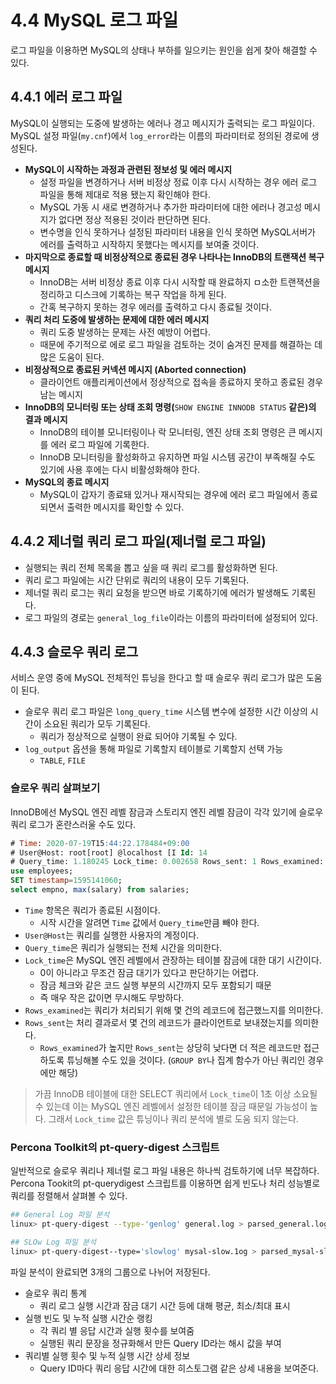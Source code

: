 # 4.4 MySQL 로그 파일

로그 파일을 이용하면 MySQL의 상태나 부하를 일으키는 원인을 쉽게 찾아 해결할 수 있다.

## 4.4.1 에러 로그 파일

MySQL이 실행되는 도중에 발생하는 에러나 경고 메시지가 출력되는 로그 파일이다. MySQL 설정 파일(`my.cnf`)에서 `log_error`라는 이름의 파라미터로 정의된 경로에 생성된다.

- **MySQL이 시작하는 과정과 관련된 정보성 및 에러 메시지**
    - 설정 파일을 변경하거나 서버 비정상 정료 이후 다시 시작하는 경우 에러 로그 파일을 통해 제대로 적용 됐는지 확인해야 한다.
    - MySQL 가동 시 새로 변경하거나 추가한 파라미터에 대한 에러나 경고성 메시지가 없다면 정상 적용된 것이라 판단하면 된다.
    - 변수명을 인식 못하거나 설정된 파라미터 내용을 인식 못하면 MySQL서버가 에러를 출력하고 시작하지 못했다는 메시지를 보여줄 것이다.
- **마지막으로 종료할 때 비정상적으로 종료된 경우 나타나는 InnoDB의 트랜잭션 복구 메시지**
    - InnoDB는 서버 비정상 종료 이후 다시 시작할 때 완료하지 ㅁ소한 트랜잭션을 정리하고 디스크에 기록하는 복구 작업을 하게 된다.
    - 간혹 복구하지 못하는 경우 에러를 출력하고 다시 종료될 것이다.
- **쿼리 처리 도중에 발생하는 문제에 대한 에러 메시지**
    - 쿼리 도중 발생하는 문제는 사전 예방이 어렵다.
    - 때문에 주기적으로 에로 로그 파일을 검토하는 것이 숨겨진 문제를 해결하는 데 많은 도움이 된다.
- **비정상적으로 종료된 커넥션 메시지 (Aborted connection)**
    - 클라이언트 애플리케이션에서 정상적으로 접속을 종료하지 못하고 종료된 경우 남는 메시지
- **InnoDB의 모니터링 또는 상태 조회 명령(**`SHOW ENGINE INNODB STATUS` **같은)의 결과 메시지**
    - InnoDB의 테이블 모니터링이나 락 모니터링, 엔진 상태 조회 명령은 큰 메시지를 에러 로그 파일에 기록한다.
    - InnoDB 모니터링을 활성화하고 유지하면 파일 시스템 공간이 부족해질 수도 있기에 사용 후에는 다시 비활성화해야 한다.
- **MySQL의 종료 메시지**
    - MySQL이 갑자기 종료돼 있거나 재시작되는 경우에 에러 로그 파일에서 종료되면서 출력한 메시지를 확인할 수 있다.

## 4.4.2 제너럴 쿼리 로그 파일(제너럴 로그 파일)

- 실행되는 쿼리 전체 목록을 뽑고 싶을 때 쿼리 로그를 활성화하면 된다.
- 쿼리 로그 파일에는 시간 단위로 쿼리의 내용이 모두 기록된다.
- 제너럴 쿼리 로그는 쿼리 요청을 받으면 바로 기록하기에 에러가 발생해도 기록된다.
- 로그 파일의 경로는 `general_log_file`이라는 이름의 파라미터에 설정되어 있다.

## 4.4.3 슬로우 쿼리 로그

서비스 운영 중에 MySQL 전체적인 튜닝을 한다고 할 때 슬로우 쿼리 로그가 많은 도움이 된다.

- 슬로우 쿼리 로그 파일은 `long_query_time` 시스템 변수에 설정한 시간 이상의 시간이 소요된 쿼리가 모두 기록된다.
    - 쿼리가 정상적으로 실행이 완료 되어야 기록될 수 있다.
- `log_output` 옵션을 통해 파일로 기록할지 테이블로 기록할지 선택 가능
    - `TABLE`, `FILE`

### 슬로우 쿼리 살펴보기

InnoDB에선 MySQL 엔진 레벨 잠금과 스토리지 엔진 레벨 잠금이 각각 있기에 슬로우 쿼리 로그가 혼란스러울 수도 있다.

```sql
# Time: 2020-07-19T15:44:22.178484+09:00
# User@Host: root[root] @localhost [I Id: 14
# Query_time: 1.180245 Lock_time: 0.002658 Rows_sent: 1 Rows_examined: 2844047 
use employees;
SET timestamp=1595141060;
select empno, max(salary) from salaries; 
```

- `Time` 항목은 쿼리가 종료된 시점이다.
    - 시작 시간을 알려면 `Time` 값에서 `Query_time`만큼 빼야 한다.
- `User@Host`는 쿼리를 실행한 사용자의 계정이다.
- `Query_time`은 쿼리가 실행되는 전체 시간을 의미한다.
- `Lock_time`은 MySQL 엔진 레벨에서 관장하는 테이블 잠금에 대한 대기 시간이다.
    - 0이 아니라고 무조건 잠금 대기가 있다고 판단하기는 어렵다.
    - 잠금 체크와 같은 코드 실행 부분의 시간까지 모두 포함되기 때문
    - 즉 매우 작은 값이면 무시해도 무방하다.
- `Rows_examined`는 쿼리가 처리되기 위해 몇 건의 레코드에 접근했느지를 의미한다.
- `Rows_sent`는 처리 결과로서 몇 건의 레코드가 클라이언트로 보내졌는지를 의미한다.
    - `Rows_examined`가 높지만 `Rows_sent`는 상당히 낮다면 더 적은 레코드만 접근하도록 튜닝해볼 수도 있을 것이다. (`GROUP BY`나 집계 함수가 아닌 쿼리인 경우에만 해당)

> 가끔 InnoDB 테이블에 대한 SELECT 쿼리에서 `Lock_time`이 1초 이상 소요될 수 있는데 이는 MySQL 엔진 레벨에서 설정한 테이블 잠금 때문일 가능성이 높다. 그래서 `Lock_time` 값은 튜닝이나 쿼리 분석에 별로 도움 되지 않는다.
>

### Percona Toolkit의 pt-query-digest 스크립트

일반적으로 슬로우 쿼리나 제너럴 로그 파일 내용은 하나씩 검토하기에 너무 복잡하다. Percona Tookit의 pt-querydigest 스크립트를 이용하면 쉽게 빈도나 처리 성능별로 쿼리를 정렬해서 살펴볼 수 있다.

```bash
## General Log 파일 분석
linux> pt-query-digest --type-'genlog' general.log > parsed_general.log
```

```bash
## SLOw Log 파일 분석
linux> pt-query-digest--type='slowlog' mysal-slow.1og > parsed_mysal-slog.log
```

파일 분석이 완료되면 3개의 그룹으로 나뉘어 저장된다.

- 슬로우 쿼리 통계
    - 쿼리 로그 실행 시간과 잠금 대기 시간 등에 대해 평균, 최소/최대 표시
- 실행 빈도 및 누적 실행 시간순 랭킹
    - 각 쿼리 별 응답 시간과 실행 횟수를 보여줌
    - 실행된 쿼리 문장을 정규화해서 만든 Query ID라는 해시 값을 부여
- 쿼리별 실행 횟수 및 누적 실행 시간 상세 정보
    - Query ID마다 쿼리 응답 시간에 대한 히스토그램 같은 상세 내용을 보여준다.